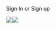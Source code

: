 Sign In or Sign up

![](LCATC/Computer%20Literacy/Pasted%20image%2020250226091759.png)![](LCATC/Computer%20Literacy/Pasted%20image%2020250226091904.png)